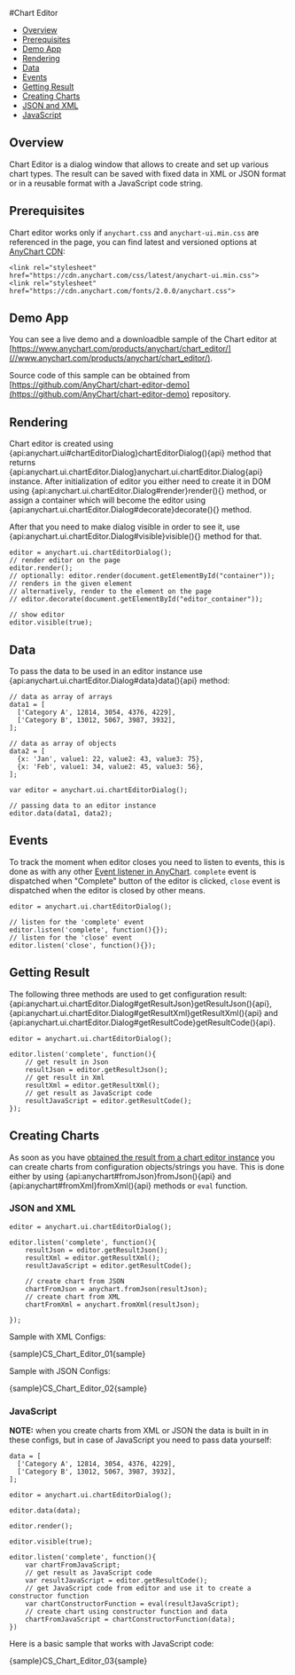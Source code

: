 #Chart Editor

* [Overview](#overview)
* [Prerequisites](#prerequisites)
* [Demo App](#demo_app)
* [Rendering](#rendering)
* [Data](#data)
* [Events](#events)
* [Getting Result](#getting_result)
* [Creating Charts](#creating_charts)
 * [JSON and XML](#json_xml)
 * [JavaScript](#javascript)

## Overview

Chart Editor is a dialog window that allows to create and set up various chart types. The result can be saved with fixed data in XML or JSON format or in a reusable format with a JavaScript code string.

## Prerequisites

Chart editor works only if `anychart.css` and `anychart-ui.min.css` are referenced in the page, you can find latest and versioned options at [AnyChart CDN](https://cdn.anychart.com/#ui):

```
<link rel="stylesheet" href="https://cdn.anychart.com/css/latest/anychart-ui.min.css">
<link rel="stylesheet" href="https://cdn.anychart.com/fonts/2.0.0/anychart.css">
```

## Demo App

You can see a live demo and a downloadble sample of the Chart editor at [https://www.anychart.com/products/anychart/chart_editor/](//www.anychart.com/products/anychart/chart_editor/).

Source code of this sample can be obtained from [https://github.com/AnyChart/chart-editor-demo](https://github.com/AnyChart/chart-editor-demo) repository.

## Rendering

Chart editor is created using {api:anychart.ui#chartEditorDialog}chartEditorDialog(){api} method that returns {api:anychart.ui.chartEditor.Dialog}anychart.ui.chartEditor.Dialog{api} instance. After initialization of editor you either need to create it in DOM using {api:anychart.ui.chartEditor.Dialog#render}render(){} method, or assign a container which will become the editor using {api:anychart.ui.chartEditor.Dialog#decorate}decorate(){} method. 

After that you need to make dialog visible in order to see it, use {api:anychart.ui.chartEditor.Dialog#visible}visible(){} method for that.

```
editor = anychart.ui.chartEditorDialog();
// render editor on the page
editor.render();
// optionally: editor.render(document.getElementById("container"));
// renders in the given element
// alternatively, render to the element on the page
// editor.decorate(document.getElementById("editor_container"));      

// show editor
editor.visible(true);
```

## Data

To pass the data to be used in an editor instance use {api:anychart.ui.chartEditor.Dialog#data}data(){api} method:

```
// data as array of arrays
data1 = [
  ['Category A', 12814, 3054, 4376, 4229],
  ['Category B', 13012, 5067, 3987, 3932],
];

// data as array of objects
data2 = [
  {x: 'Jan', value1: 22, value2: 43, value3: 75},
  {x: 'Feb', value1: 34, value2: 45, value3: 56},
];

var editor = anychart.ui.chartEditorDialog();

// passing data to an editor instance
editor.data(data1, data2);
```

## Events

To track the moment when editor closes you need to listen to events, this is done as with any other [Event listener in AnyChart](../Event_Listeners). `complete` event is dispatched when "Complete" button of the editor is clicked, `close` event is dispatched when the editor is closed by other means.

```
editor = anychart.ui.chartEditorDialog();

// listen for the 'complete' event
editor.listen('complete', function(){});
// listen for the 'close' event
editor.listen('close', function(){});
```

## Getting Result

The following three methods are used to get configuration result: {api:anychart.ui.chartEditor.Dialog#getResultJson}getResultJson(){api}, {api:anychart.ui.chartEditor.Dialog#getResultXml}getResultXml(){api} and {api:anychart.ui.chartEditor.Dialog#getResultCode}getResultCode(){api}. 

```
editor = anychart.ui.chartEditorDialog();

editor.listen('complete', function(){
	// get result in Json
	resultJson = editor.getResultJson();
	// get result in Xml
	resultXml = editor.getResultXml();
	// get result as JavaScript code
	resultJavaScript = editor.getResultCode();
});
```

## Creating Charts

As soon as you have [obtained the result from a chart editor instance](#getting_result) you can create charts from configuration objects/strings you have. This is done either by using {api:anychart#fromJson}fromJson(){api} and {api:anychart#fromXml}fromXml(){api} methods or `eval` function.

### JSON and XML

```
editor = anychart.ui.chartEditorDialog();

editor.listen('complete', function(){
	resultJson = editor.getResultJson();
	resultXml = editor.getResultXml();
	resultJavaScript = editor.getResultCode();	

	// create chart from JSON
	chartFromJson = anychart.fromJson(resultJson);
	// create chart from XML
	chartFromXml = anychart.fromXml(resultJson);	

});
```

Sample with XML Configs:

{sample}CS\_Chart\_Editor\_01{sample}

Sample with JSON Configs:

{sample}CS\_Chart\_Editor\_02{sample}

### JavaScript

**NOTE:** when you create charts from XML or JSON the data is built in in these configs, but in case of JavaScript you need to pass data yourself:

```
data = [
  ['Category A', 12814, 3054, 4376, 4229],
  ['Category B', 13012, 5067, 3987, 3932],
];

editor = anychart.ui.chartEditorDialog();

editor.data(data);

editor.render();

editor.visible(true);

editor.listen('complete', function(){
	var chartFromJavaScript;
	// get result as JavaScript code
	var resultJavaScript = editor.getResultCode();  
	// get JavaScript code from editor and use it to create a constructor function
	var chartConstructorFunction = eval(resultJavaScript);
	// create chart using constructor function and data
	chartFromJavaScript = chartConstructorFunction(data);
})
```

Here is a basic sample that works with JavaScript code:

{sample}CS\_Chart\_Editor\_03{sample}

